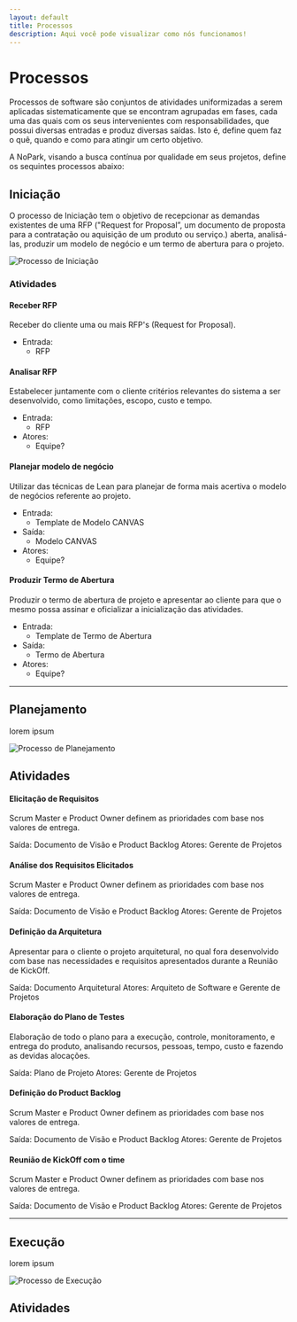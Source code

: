 ```yaml
---
layout: default
title: Processos
description: Aqui você pode visualizar como nós funcionamos!
---
```


# Processos

Processos de software são conjuntos de atividades uniformizadas a serem aplicadas sistematicamente que se encontram agrupadas em fases, cada uma das quais com os seus intervenientes com responsabilidades, que possui diversas entradas e produz diversas saídas. Isto é, define quem faz o quê, quando e como para atingir um certo objetivo.

A NoPark, visando a busca contínua por qualidade em seus projetos, define os sequintes processos abaixo:


## Iniciação

O processo de Iniciação tem o objetivo de recepcionar as demandas existentes de uma RFP ("Request for Proposal”, um documento de proposta para a contratação ou aquisição de um produto ou serviço.) aberta, analisá-las, produzir um modelo de negócio e um termo de abertura para o projeto.

![Processo de Iniciação](https://beatrizacbs.github.io/nopark/assets/images/iniciacao.svg)

### Atividades

#### Receber RFP

Receber do cliente uma ou mais RFP's (Request for Proposal).

- Entrada: 
  - RFP

#### Analisar RFP

Estabelecer juntamente com o cliente critérios relevantes do sistema a ser desenvolvido, como limitações, escopo, custo e tempo.

- Entrada: 
  - RFP
- Atores: 
  - Equipe?

#### Planejar modelo de negócio

Utilizar das técnicas de Lean para planejar de forma mais acertiva o modelo de negócios referente ao projeto.

- Entrada: 
  - Template de Modelo CANVAS
- Saída: 
  - Modelo CANVAS
- Atores: 
  - Equipe?

#### Produzir Termo de Abertura

Produzir o termo de abertura de projeto e apresentar ao cliente para que o mesmo possa assinar e oficializar a inicialização das atividades.

- Entrada: 
  - Template de Termo de Abertura
- Saída: 
  - Termo de Abertura
- Atores: 
  - Equipe?

* * *

## Planejamento

lorem ipsum

![Processo de Planejamento](https://beatrizacbs.github.io/nopark/assets/images/planejamento.svg)

## Atividades

#### Elicitação de Requisitos

Scrum Master e Product Owner definem as prioridades com base nos valores de entrega.

Saída: Documento de Visão e Product Backlog
Atores: Gerente de Projetos

#### Análise dos Requisitos Elicitados

Scrum Master e Product Owner definem as prioridades com base nos valores de entrega.

Saída: Documento de Visão e Product Backlog
Atores: Gerente de Projetos

#### Definição da Arquitetura

Apresentar para o cliente o projeto arquitetural, no qual fora desenvolvido com base nas necessidades e requisitos apresentados durante a Reunião de KickOff.

Saída: Documento Arquitetural
Atores: Arquiteto de Software e Gerente de Projetos

#### Elaboração do Plano de Testes

Elaboração de todo o plano para a execução, controle, monitoramento, e entrega do produto, analisando recursos, pessoas, tempo, custo e fazendo as devidas alocações.

Saída: Plano de Projeto
Atores: Gerente de Projetos

#### Definição do Product Backlog

Scrum Master e Product Owner definem as prioridades com base nos valores de entrega.

Saída: Documento de Visão e Product Backlog
Atores: Gerente de Projetos

#### Reunião de KickOff com o time

Scrum Master e Product Owner definem as prioridades com base nos valores de entrega.

Saída: Documento de Visão e Product Backlog
Atores: Gerente de Projetos

* * *

## Execução

lorem ipsum

![Processo de Execução](https://beatrizacbs.github.io/nopark/assets/images/planejamento.svg)

## Atividades







